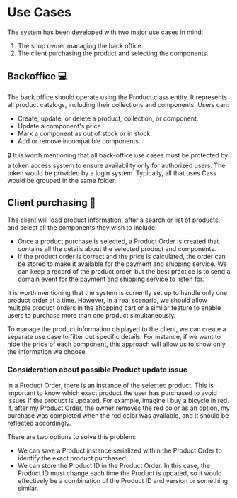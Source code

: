 # Use Cases
The system has been developed with two major use cases in mind:
1. The shop owner managing the back office.
2. The client purchasing the product and selecting the components.

## Backoffice 💻
The back office should operate using the Product.class entity. It represents all product catalogs, including their collections and components. Users can:
* Create, update, or delete a product, collection, or component.
* Update a component's price.
* Mark a component as out of stock or in stock.
* Add or remove incompatible components.

🔒 It is worth mentioning that all back-office use cases must be protected by a token access system to ensure availability only for authorized users. The token would be provided by a login system. Typically, all that uses Cass would be grouped in the same folder.

## Client purchasing 🛒
The client will load product information, after a search or list of products, and select all the components they wish to include.
* Once a product purchase is selected, a Product Order is created that contains all the details about the selected product and components.
* If the product order is correct and the price is calculated, the order can be stored to make it available for the payment and shipping service. We can keep a record of the product order, but the best practice is to send a domain event for the payment and shipping service to listen for.  

It is worth mentioning that the system is currently set up to handle only one product order at a time. However, in a real scenario, we should allow multiple product orders in the shopping cart or a similar feature to enable users to purchase more than one product simultaneously.

To manage the product information displayed to the client, we can create a separate use case to filter out specific details. For instance, if we want to hide the price of each component, this approach will allow us to show only the information we choose.

### Consideration about possible Product update issue
In a Product Order, there is an instance of the selected product. This is important to know which exact product the user has purchased to avoid issues if the product is updated. For example, imagine I buy a bicycle in red. If, after my Product Order, the owner removes the red color as an option, my purchase was completed when the red color was available, and it should be reflected accordingly.

There are two options to solve this problem:
* We can save a Product instance serialized within the Product Order to identify the exact product purchased.
* We can store the Product ID in the Product Order. In this case, the Product ID must change each time the Product is updated, so it would effectively be a combination of the Product ID and version or something similar.
